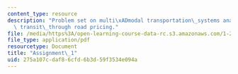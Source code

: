 ```yaml
---
content_type: resource
description: "Problem set on multi\xADmodal transportation\_systems analysis and financing\
  \ transit\_through road pricing."
file: /media/https%3A/open-learning-course-data-rc.s3.amazonaws.com/1-201j-transportation-systems-analysis-demand-and-economics-fall-2008/275a107cdaf86cfd6b3d59f3534e094a_MIT1_201JF08_hw_1.pdf
file_type: application/pdf
resourcetype: Document
title: "Assignment\_1"
uid: 275a107c-daf8-6cfd-6b3d-59f3534e094a
---
```

